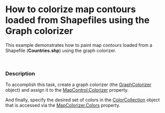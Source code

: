 # How to colorize map contours loaded from Shapefiles using the Graph colorizer


<p>This example demonstrates how to paint map contours loaded from a Shapefile (<strong>Countries.shp</strong>) using the graph colorizer. </p><br />



<h3>Description</h3>

<p>To accomplish this task, create a graph colorizer (the <a href="http://help.devexpress.com/#Silverlight/clsDevExpressXpfMapGraphColorizertopic"><u>GraphColorizer</u></a> object) and assign it to the <a href="http://help.devexpress.com/#Silverlight/DevExpressXpfMapMapControl_Colorizertopic"><u>MapControl.Colorizer</u></a> property. <br />
</p><p>And finally, specify the desired set of colors in the <a href="http://help.devexpress.com/#Silverlight/clsDevExpressXpfMapColorCollectiontopic"><u>ColorCollection</u></a> object that is accessed via the <a href="http://help.devexpress.com/#Silverlight/DevExpressXpfMapMapColorizer_Colorstopic"><u>MapColorizer.Colors</u></a> property. </p><br />


<br/>


